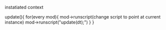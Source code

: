 instatiated context

update(){
  for(every mod){
    mod->runscript(change script to point at current instance)
    mod->runscript("update(dt);")
  }
}

